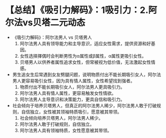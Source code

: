 # 【总结】《吸引力解码》：1吸引力：2.阿尔法vs贝塔二元动态

-   《吸引力解码》：阿尔法男人 vs 贝塔男人
    1.  阿尔法男人具有领导能力和主导意识，适应女性需求，提供资源和好基因。
    2.  女性选择擇偶时会判断男性为α属性或β属性，α属性更吸引女性。
    3.  贝塔男人以供养者属性追求女性，但常被视为低价值，无法激起女性情感。
-   男生追女生后常遇到女友劈腿问题，说明物质付出不能长期吸引女人，阿尔法男人更容易吸引女性，因为具有情人属性，女性希望找到强者。
    1.  物质付出不能长期吸引女人，阿尔法男人更具吸引力。
    2.  阿尔法男人具有情人属性，更容易触发女性情欲。
    3.  阿尔法男人主导意识和决策能力，更具自信和吸引力。
-   社会倾向于培养贝塔男人，但真正的阿尔法男人稀少，阿尔法男人敢于打破规则，自信独立，女性被其领袖特质吸引，愿意被其带领。
    1.  社会倾向培养贝塔男人，阿尔法男人稀少。
    2.  阿尔法男人敢于打破规则，自信独立。
    3.  阿尔法男人具有领袖特质，女性愿意被其带领。